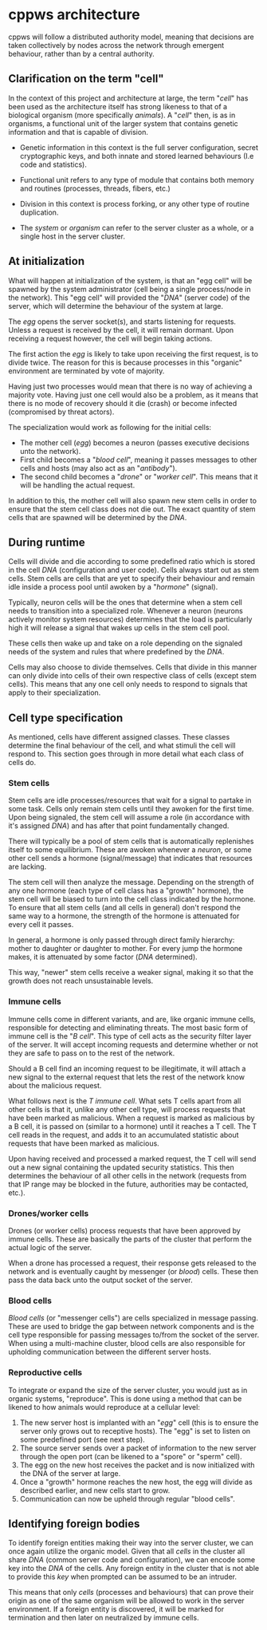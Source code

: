 # cppws architecture

cppws will follow a distributed authority model, meaning that decisions are taken collectively by
nodes across the network through emergent behaviour, rather than by a central authority.

## Clarification on the term "cell"

In the context of this project and architecture at large, the term "_cell_" has been used as the architecture
itself has strong likeness to that of a biological organism (more specifically _animals_). A "_cell_" then,
is as in organisms, a functional unit of the larger system that contains genetic information and that is
capable of division.

- Genetic information in this context is the full server configuration, secret cryptographic keys, and both
innate and stored learned behaviours (I.e code and statistics).

- Functional unit refers to any type of module that contains both memory and routines (processes, threads,
fibers, etc.)

- Division in this context is process forking, or any other type of routine duplication.

- The _system_ or _organism_ can refer to the server cluster as a whole, or a single host in the server cluster.

## At initialization

What will happen at initialization of the system, is that an "egg cell" will be spawned by the system
administrator (cell being a single process/node in the network). This "egg cell" will provided the "_DNA_"
(server code) of the server, which will determine the behaviour of the system at large.

The _egg_ opens the server socket(s), and starts listening for requests. Unless a request is received by
the cell, it will remain dormant. Upon receiving a request however, the cell will begin taking actions.

The first action the _egg_ is likely to take upon receiving the first request, is to divide twice. The reason
for this is because processes in this "organic" environment are terminated by vote of majority.

Having just two processes would mean that there is no way of achieving a majority vote. Having just one cell
would also be a problem, as it means that there is no mode of recovery should it die (crash) or become
infected (compromised by threat actors).

The specialization would work as following for the initial cells:

- The mother cell (_egg_) becomes a neuron (passes executive decisions unto the network).
- First child becomes a "_blood cell_", meaning it passes messages to other cells and hosts (may also act as an "_antibody_").
- The second child becomes a "_drone_" or "_worker cell_". This means that it will be handling the actual request.

In addition to this, the mother cell will also spawn new stem cells in order to ensure that the stem cell class
does not die out. The exact quantity of stem cells that are spawned will be determined by the _DNA_.

## During runtime

Cells will divide and die according to some predefined ratio which is stored in the cell _DNA_ (configuration
and user code). Cells always start out as stem cells. Stem cells are cells that are yet to specify their
behaviour and remain idle inside a process pool until awoken by a "_hormone_" (signal).

Typically, neuron cells will be the ones that determine when a stem cell needs to transition into a specialized
role. Whenever a neuron (neurons actively monitor system resources) determines that the load is particularly high
it will release a signal that wakes up cells in the stem cell pool.

These cells then wake up and take on a role depending on the signaled needs of the system and rules that where
predefined by the _DNA_.

Cells may also choose to divide themselves. Cells that divide in this manner can only divide into cells of their
own respective class of cells (except stem cells). This means that any one cell only needs to respond to signals
that apply to their specialization.

## Cell type specification

As mentioned, cells have different assigned classes. These classes determine the final behaviour of the cell, and
what stimuli the cell will respond to. This section goes through in more detail what each class of cells do.

### Stem cells

Stem cells are idle processes/resources that wait for a signal to partake in some task. Cells only remain stem cells
until they awoken for the first time. Upon being signaled, the stem cell will assume a role (in accordance with it's
assigned _DNA_) and has after that point fundamentally changed.

There will typically be a pool of stem cells that is automatically replenishes itself to some equilibrium. These are
awoken whenever a _neuron_, or some other cell sends a hormone (signal/message) that indicates that resources are lacking.

The stem cell will then analyze the message. Depending on the strength of any one hormone (each type of cell class has
a "growth" hormone), the stem cell will be biased to turn into the cell class indicated by the hormone. To ensure that
all stem cells (and all cells in general) don't respond the same way to a hormone, the strength of the hormone is
attenuated for every cell it passes.

In general, a hormone is only passed through direct family hierarchy: mother to daughter or daughter to mother. For every
jump the hormone makes, it is attenuated by some factor (_DNA_ determined).

This way, "newer" stem cells receive a weaker signal, making it so that the growth does not reach unsustainable levels.

### Immune cells

Immune cells come in different variants, and are, like organic immune cells, responsible for detecting and eliminating
threats. The most basic form of immune cell is the "_B cell_". This type of cell acts as the security filter
layer of the server. It will accept incoming requests and determine whether or not they are safe to pass on to the rest
of the network.

Should a B cell find an incoming request to be illegitimate, it will attach a new signal to the external request that lets
the rest of the network know about the malicious request.

What follows next is the _T immune cell_. What sets T cells apart from all other cells is that it, unlike any other cell type,
will process requests that have been marked as malicious. When a request is marked as malicious by a B cell, it is passed on
(similar to a hormone) until it reaches a T cell. The T cell reads in the request, and adds it to an accumulated statistic about
requests that have been marked as malicious.

Upon having received and processed a marked request, the T cell will send out a new signal containing the updated security
statistics. This then determines the behaviour of all other cells in the network (requests from that IP range may be blocked
in the future, authorities may be contacted, etc.).

### Drones/worker cells

Drones (or worker cells) process requests that have been approved by immune cells. These are basically the parts of the cluster
that perform the actual logic of the server.

When a drone has processed a request, their response gets released to the network and is eventually caught by messenger (or _blood_)
cells. These then pass the data back unto the output socket of the server.

### Blood cells

_Blood cells_ (or "messenger cells") are cells specialized in message passing. These are used to bridge the gap between network components
and is the cell type responsible for passing messages to/from the socket of the server. When using a multi-machine cluster, blood cells are
also responsible for upholding communication between the different server hosts.

### Reproductive cells

To integrate or expand the size of the server cluster, you would just as in organic systems, "reproduce". This is done using a method that
can be likened to how animals would reproduce at a cellular level:

1. The new server host is implanted with an "_egg_" cell (this is to ensure the server only grows out to receptive hosts). The "egg" is set
to listen on some predefined port (see next step).
2. The source server sends over a packet of information to the new server through the open port (can be likened to a "spore" or "sperm" cell).
3. The egg on the new host receives the packet and is now initialized with the DNA of the server at large.
4. Once a "growth" hormone reaches the new host, the egg will divide as described earlier, and new cells start to grow.
5. Communication can now be upheld through regular "blood cells".

## Identifying foreign bodies

To identify foreign entities making their way into the server cluster, we can once again utilize the organic model. Given that all _cells_ in
the cluster all share _DNA_ (common server code and configuration), we can encode some key into the _DNA_ of the cells. Any foreign entity in
the cluster that is not able to provide this _key_ when prompted can be assumed to be an intruder.

This means that only _cells_ (processes and behaviours) that can prove their origin as one of the same organism will be allowed to work in the
server environment. If a foreign entity is discovered, it will be marked for termination and then later on neutralized by immune cells.

